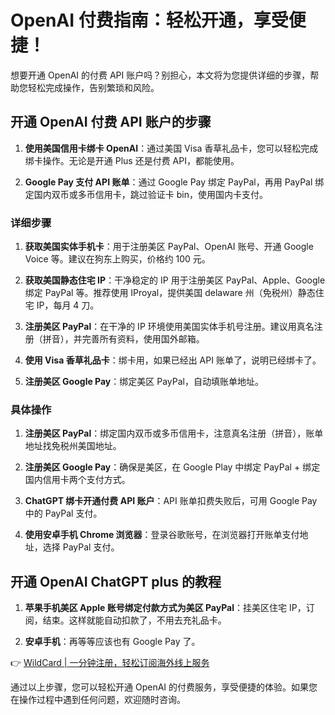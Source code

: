 # OpenAI 付费指南：轻松开通，享受便捷！

想要开通 OpenAI 的付费 API 账户吗？别担心，本文将为您提供详细的步骤，帮助您轻松完成操作，告别繁琐和风险。

## 开通 OpenAI 付费 API 账户的步骤

1. **使用美国信用卡绑卡 OpenAI**：通过美国 Visa 香草礼品卡，您可以轻松完成绑卡操作。无论是开通 Plus 还是付费 API，都能使用。
   
2. **Google Pay 支付 API 账单**：通过 Google Pay 绑定 PayPal，再用 PayPal 绑定国内双币或多币信用卡，跳过验证卡 bin，使用国内卡支付。

### 详细步骤

1. **获取美国实体手机卡**：用于注册美区 PayPal、OpenAI 账号、开通 Google Voice 等。建议在狗东上购买，价格约 100 元。
   
2. **获取美国静态住宅 IP**：干净稳定的 IP 用于注册美区 PayPal、Apple、Google 绑定 PayPal 等。推荐使用 IProyal，提供美国 delaware 州（免税州）静态住宅 IP，每月 4 刀。

3. **注册美区 PayPal**：在干净的 IP 环境使用美国实体手机号注册。建议用真名注册（拼音），并完善所有资料，使用国外邮箱。

4. **使用 Visa 香草礼品卡**：绑卡用，如果已经出 API 账单了，说明已经绑卡了。

5. **注册美区 Google Pay**：绑定美区 PayPal，自动填账单地址。

### 具体操作

1. **注册美区 PayPal**：绑定国内双币或多币信用卡，注意真名注册（拼音），账单地址找免税州美国地址。
   
2. **注册美区 Google Pay**：确保是美区，在 Google Play 中绑定 PayPal + 绑定国内信用卡两个支付方式。
   
3. **ChatGPT 绑卡开通付费 API 账户**：API 账单扣费失败后，可用 Google Pay 中的 PayPal 支付。
   
4. **使用安卓手机 Chrome 浏览器**：登录谷歌账号，在浏览器打开账单支付地址，选择 PayPal 支付。

## 开通 OpenAI ChatGPT plus 的教程

1. **苹果手机美区 Apple 账号绑定付款方式为美区 PayPal**：挂美区住宅 IP，订阅，结束。这样就能自动扣款了，不用去充礼品卡。
   
2. **安卓手机**：再等等应该也有 Google Pay 了。

👉 [WildCard | 一分钟注册，轻松订阅海外线上服务](https://bbtdd.com/WildCard)

通过以上步骤，您可以轻松开通 OpenAI 的付费服务，享受便捷的体验。如果您在操作过程中遇到任何问题，欢迎随时咨询。